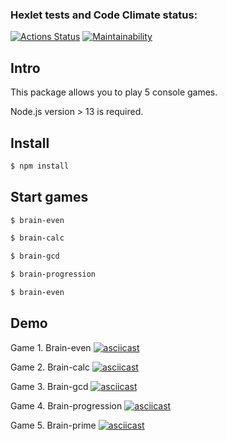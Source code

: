 ### Hexlet tests and Code Climate status:
[![Actions Status](https://github.com/NatashaElistratova/frontend-project-lvl1/workflows/hexlet-check/badge.svg)](https://github.com/NatashaElistratova/frontend-project-lvl1/actions) [![Maintainability](https://api.codeclimate.com/v1/badges/998393db545166afb13e/maintainability)](https://codeclimate.com/github/NatashaElistratova/frontend-project-lvl1/maintainability)

## Intro
This package allows you to play 5 console games.

Node.js version > 13  is required.

## Install

```bash
$ npm install
```
## Start games

```bash
$ brain-even

$ brain-calc

$ brain-gcd

$ brain-progression

$ brain-even
```

## Demo

Game 1. Brain-even
[![asciicast](https://asciinema.org/a/CrgBdAVSWcUnjYr8D2h9yat74.svg)](https://asciinema.org/a/CrgBdAVSWcUnjYr8D2h9yat74)

Game 2. Brain-calc
[![asciicast]( https://asciinema.org/a/FduicYJ03qnNYqtel9J3DpAFF.svg)]( https://asciinema.org/a/FduicYJ03qnNYqtel9J3DpAFF)

Game 3. Brain-gcd
[![asciicast]( https://asciinema.org/a/EggA2DGUPdPj2kbLJ1skcxYTZ.svg)]( https://asciinema.org/a/EggA2DGUPdPj2kbLJ1skcxYTZ)

Game 4. Brain-progression
[![asciicast]( https://asciinema.org/a/sPn8qizksjebX2xqabT3cwjiK.svg)]( https://asciinema.org/a/sPn8qizksjebX2xqabT3cwjiK)

Game 5. Brain-prime
[![asciicast](https://asciinema.org/a/sCRr0bYBEaxooUEL6wkXWbDHE.svg)]( https://asciinema.org/a/sCRr0bYBEaxooUEL6wkXWbDHE)


